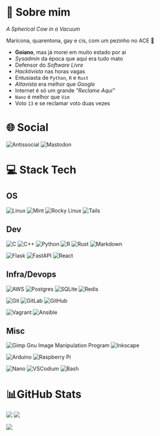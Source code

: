 # 💫 Sobre mim
*A Spherical Cow in a Vacuum*

Maricona, quarentona, gay e cis, com um pezinho no ACE 🌈

- **Goiano**, mas já morei em muito estado por ai
- *Sysadmin* da época que aqui era tudo mato
- Defensor do *Software Livre*
- *Hacktivista* nas horas vagas
- Entusiasta de `Python`, `R` e `Rust`
- *Altavista* era melhor que *Google*
- Internet é só um grande *"Reclame Aqui"*
- `Nano` é melhor que `Vim`
- Voto `13` e se reclamar voto duas vezes

# 🌐 Social

![Antissocial](https://img.shields.io/badge/antissocial-5D0C8A?style=for-the-badge&logo=devrant&logoColor=white) ![Mastodon](https://img.shields.io/badge/mastodon-6364FF?style=for-the-badge&logo=mastodon&logoColor=white)

# 💻 Stack Tech

## OS

![Linux](https://img.shields.io/badge/Linux-D6C400?style=for-the-badge&logo=linux&logoColor=black) ![Mint](https://img.shields.io/badge/Linux_Mint-87CF3E?style=for-the-badge&logo=linux-mint&logoColor=white) ![Rocky Linux](https://img.shields.io/badge/Rocky_Linux-10B981?style=for-the-badge&logo=rockylinux&logoColor=white) ![Tails](https://img.shields.io/badge/Tails%20-56347C?&style=for-the-badge&logo=tails&logoColor=white)

## Dev

![C](https://img.shields.io/badge/C-00599C?style=for-the-badge&logo=c&logoColor=white) ![C++](https://img.shields.io/badge/C%2B%2B-00599C?style=for-the-badge&logo=c%2B%2B&logoColor=white) ![Python](https://img.shields.io/badge/python-3670A0?style=for-the-badge&logo=python&logoColor=white) ![R](https://img.shields.io/badge/r-%23276DC3.svg?style=for-the-badge&logo=r&logoColor=white) ![Rust](https://img.shields.io/badge/Rust-1A1A1A?style=for-the-badge&logo=rust&logoColor=white) ![Markdown](https://img.shields.io/badge/Markdown-2E2E2E?style=for-the-badge&logo=markdown&logoColor=white)

![Flask](https://img.shields.io/badge/Flask-2B2B2B?style=for-the-badge&logo=flask&logoColor=white) ![FastAPI](https://img.shields.io/badge/FastAPI-005571?style=for-the-badge&logo=fastapi&&logoColor=white) ![React](https://img.shields.io/badge/react-61DAFB?style=for-the-badge&logo=react&logoColor=black)

## Infra/Devops


![AWS](https://img.shields.io/badge/AWS-FCC624?style=for-the-badge&logo=amazon-aws&logoColor=black) ![Postgres](https://img.shields.io/badge/postgres-%23316192.svg?style=for-the-badge&logo=postgresql&logoColor=white) ![SQLite](https://img.shields.io/badge/sqlite-%2307405e.svg?style=for-the-badge&logo=sqlite&logoColor=white) ![Redis](https://img.shields.io/badge/redis-D42E20?style=for-the-badge&logo=redis&logoColor=white)

![Git](https://img.shields.io/badge/git-F05032?style=for-the-badge&logo=git&logoColor=white) ![GitLab](https://img.shields.io/badge/gitlab-FC6D26?style=for-the-badge&logo=gitlab&logoColor=white) ![GitHub](https://img.shields.io/badge/github-181717?style=for-the-badge&logo=github&logoColor=white)

![Vagrant](https://img.shields.io/badge/vagrant-%231563FF.svg?style=for-the-badge&logo=vagrant&logoColor=white) ![Ansible](https://img.shields.io/badge/ansible-AB0000?style=for-the-badge&logo=ansible&logoColor=white)

## Misc

![Gimp Gnu Image Manipulation Program](https://img.shields.io/badge/Gimp-657D8B?style=for-the-badge&logo=gimp&logoColor=FFFFFF) ![Inkscape](https://img.shields.io/badge/Inkscape-053010?style=for-the-badge&logo=inkscape&logoColor=white)

![Arduino](https://img.shields.io/badge/-Arduino-00979D?style=for-the-badge&logo=Arduino&logoColor=white) ![Raspberry Pi](https://img.shields.io/badge/-RaspberryPi-A1153C?style=for-the-badge&logo=Raspberry-Pi)

![Nano](https://img.shields.io/badge/Nano-4A90E2?style=for-the-badge&logo=nano&logoColor=FFFFFF) ![VSCodium](https://img.shields.io/badge/vscodium-2F80ED?style=for-the-badge&logo=vscodium&logoColor=white) ![Bash](https://img.shields.io/badge/bash-4EAA25?style=for-the-badge&logo=cashapp&logoColor=white)

# 📊GitHub Stats

![](https://github-readme-stats.vercel.app/api?username=Vndmtrx&theme=transparent&hide_border=true&include_all_commits=false&count_private=false&rank_icon=github&locale=pt-br) ![](https://github-readme-stats.vercel.app/api/top-langs/?username=Vndmtrx&theme=transparent&hide_border=true&include_all_commits=false&count_private=false&layout=compact&hide=pascal,apacheconf&locale=pt-br)<br/>

![](https://github-readme-streak-stats.herokuapp.com/?user=Vndmtrx&theme=transparent&hide_border=true&locale=pt-br&card_width=600)<br/>
